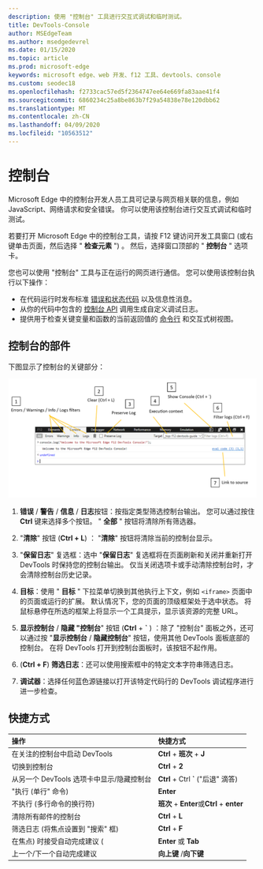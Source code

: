```yaml
---
description: 使用 "控制台" 工具进行交互式调试和临时测试。
title: DevTools-Console
author: MSEdgeTeam
ms.author: msedgedevrel
ms.date: 01/15/2020
ms.topic: article
ms.prod: microsoft-edge
keywords: microsoft edge、web 开发、f12 工具、devtools、console
ms.custom: seodec18
ms.openlocfilehash: f2733cac57ed5f2364747ee64e669fa83aae41f4
ms.sourcegitcommit: 6860234c25a8be863b7f29a54838e78e120dbb62
ms.translationtype: MT
ms.contentlocale: zh-CN
ms.lasthandoff: 04/09/2020
ms.locfileid: "10563512"
---
```

# 控制台

Microsoft Edge 中的控制台开发人员工具可记录与网页相关联的信息，例如 JavaScript、网络请求和安全错误。 你可以使用该控制台进行交互式调试和临时测试。 

若要打开 Microsoft Edge 中的控制台工具，请按 F12 键访问开发工具窗口 (或右键单击页面，然后选择 " **检查元素** ") 。 然后，选择窗口顶部的 " **控制台** " 选项卡。 

您也可以使用 "控制台" 工具与正在运行的网页进行通信。 您可以使用该控制台执行以下操作：

- 在代码运行时发布标准 [错误和状态代码](./console/error-and-status-codes.md) 以及信息性消息。
- 从你的代码中包含的 [控制台 API](./console/console-api.md) 调用生成自定义调试日志。
- 提供用于检查关键变量和函数的当前返回值的 [命令行](./console/command-line.md) 和交互式树视图。

## 控制台的部件

下图显示了控制台的关键部分：

![Microsoft Edge DevTools 控制台](./media/console.png)

1. **错误**  / **警告**  / **信息**  / **日志**按钮：按指定类型筛选控制台输出。 您可以通过按住 **Ctrl** 键来选择多个按钮。 " **全部** " 按钮将清除所有筛选器。

2. "**清除**" 按钮 (**Ctrl + L**) ： "**清除**" 按钮将清除当前的控制台显示。

3. "**保留日志**" 复选框：选中 "**保留日志**" 复选框将在页面刷新和关闭并重新打开 DevTools 时保持您的控制台输出。 仅当关闭选项卡或手动清除控制台时，才会清除控制台历史记录。

4. **目标**：使用 " **目标** " 下拉菜单切换到其他执行上下文，例如 `<iframe>` 页面中的页面或运行的扩展。 默认情况下，您的页面的顶级框架处于选中状态。 将鼠标悬停在所选的框架上将显示一个工具提示，显示该资源的完整 URL。

5. **显示控制台**  / **隐藏 "控制台**" 按钮 (**Ctrl** +  **&grave;** ) ：除了 "控制台" 面板之外，还可以通过按 "**显示控制台**  /  **隐藏控制台**" 按钮，使用其他 DevTools 面板底部的控制台。 在将 DevTools 打开到控制台面板时，该按钮不起作用。
 
6.  (**Ctrl + F**) **筛选日志**：还可以使用搜索框中的特定文本字符串筛选日志。

7. **调试器**：选择任何蓝色源链接以打开该特定代码行的 DevTools 调试程序进行进一步检查。

## 快捷方式

操作                                            | 快捷方式               
:-------------------------------------------------| :----------------------
在关注的控制台中启动 DevTools             | **Ctrl**  + **班次**  + **J** 
切换到控制台                                 | **Ctrl**  + **2**           
从另一个 DevTools 选项卡中显示/隐藏控制台       | **Ctrl**  +  Ctrl **&grave;** ("后退" 滴答)   
"执行 (单行" 命令)                      | **Enter**                
不执行 (多行命令的换行符)  | **班次**  + **Enter**或**Ctrl**  +  **enter**      
清除所有邮件的控制台                 | **Ctrl**  + **L**           
筛选日志 (将焦点设置到 "搜索" 框)              | **Ctrl**  + **F**           
在焦点) 时接受自动完成建议 ( | **Enter** 或 **Tab**       
上一个/下一个自动完成建议          | **向上键** /**向下键**   


